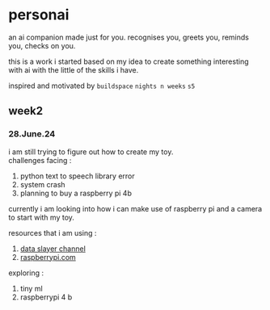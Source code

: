 # personai
 an ai companion made just for you. recognises you, greets you, reminds you, checks on you.

this is a work i started based on my idea to create something interesting with ai with the little of the skills i have. 

inspired and motivated by `buildspace` `nights n weeks` `s5`


## week2 
### 28.June.24

i am still trying to figure out how to create my toy. <br>
challenges facing : 
1. python text to speech library error
2. system crash
3. planning to buy a raspberry pi 4b 

currently i am looking into how i can make use of raspberry pi and a camera to start with my toy. <br>

resources that i am using : 
1. <a href="https://www.youtube.com/watch?v=qRFR0_FvkSs&ab_channel=DataSlayer">data slayer channel</a>
2. <a href="https://www.raspberrypi.com/products/raspberry-pi-4-model-b/?resellerType=education&variant=raspberry-pi-4-model-b-8gb">raspberrypi.com</a>

exploring : 
1. tiny ml
2. raspberrypi 4 b
